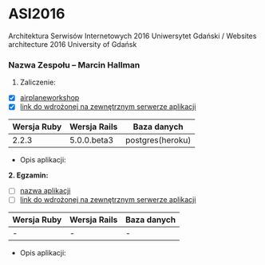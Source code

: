 # ASI2016
Architektura Serwisów Internetowych 2016 Uniwersytet Gdański / Websites architecture 2016 University of Gdańsk


### Nazwa Zespołu – Marcin Hallman

1. Zaliczenie:
 - [x] [airplaneworkshop](airplaneworkshop)
 - [x] [link do wdrożonej na zewnętrznym serwerze aplikacji](http://airplaneworkshop.herokuapp.com/)
 
| Wersja Ruby   | Wersja Rails   | Baza danych |
|------------|---------|-------------|
|    2.2.3   | 5.0.0.beta3  | postgres(heroku)  |

- Opis aplikacji:

<b>2. Egzamin:</b>
 - [ ] [nazwa aplikacji](egzamin)
 - [ ] [link do wdrożonej na zewnętrznym serwerze aplikacji](/)

| Wersja Ruby   | Wersja Rails   | Baza danych |
|------------|---------|-------------|
| - | -  | -  |

- Opis aplikacji:



